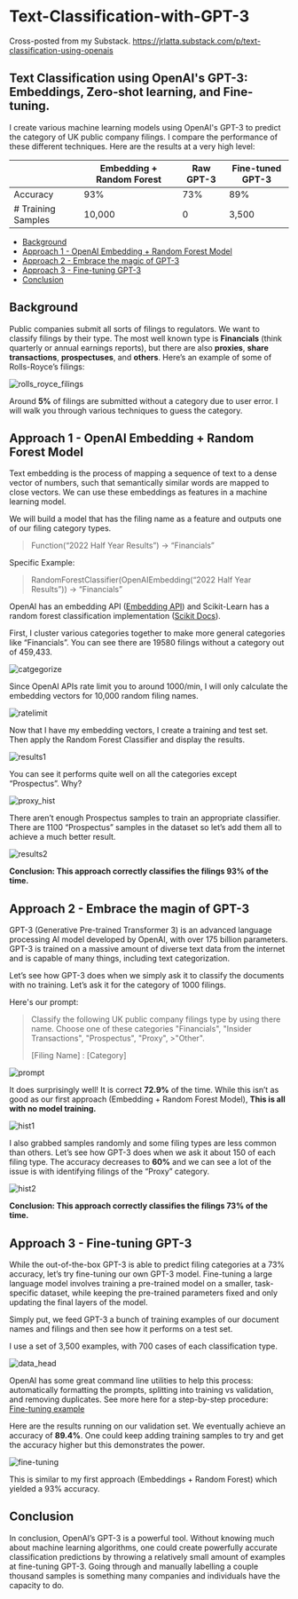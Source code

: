 # Text-Classification-with-GPT-3
Cross-posted from my Substack. https://jrlatta.substack.com/p/text-classification-using-openais

## Text Classification using OpenAI's GPT-3: Embeddings, Zero-shot learning, and Fine-tuning. 
I create various machine learning models using OpenAI's GPT-3 to predict the category of UK public company filings. I compare the performance of these different techniques. Here are the results at a very high level: 

|  | Embedding + Random Forest  | Raw GPT-3 | Fine-tuned GPT-3
|------------- | ------------- | ------------- | -------------
| Accuracy | 93%  | 73%  | 89%
| # Training Samples | 10,000  | 0  | 3,500

- [Background](#background)
- [Approach 1 - OpenAI Embedding + Random Forest Model](#approach-1---openai-embedding--random-forest-model)
- [Approach 2 - Embrace the magic of GPT-3](#approach-2---embrace-the-magin-of-gpt-3)
- [Approach 3 - Fine-tuning GPT-3](#approach-3---fine-tuning-gpt-3)
- [Conclusion](#conclusion)

## Background
Public companies submit all sorts of filings to regulators. We want to classify filings by their type. The most well known type is **Financials** (think quarterly or annual earnings reports), but there are also **proxies**, **share transactions**, **prospectuses**, and **others**.  Here’s an example of some of Rolls-Royce’s filings:

![rolls_royce_filings](https://user-images.githubusercontent.com/90107864/217409685-ccf24960-dfc9-40ec-86da-0da56cc57715.png)

Around **5%** of filings are submitted without a category due to user error. I will walk you through various techniques to guess the category.

## Approach 1 - OpenAI Embedding + Random Forest Model

Text embedding is the process of mapping a sequence of text to a dense vector of numbers, such that semantically similar words are mapped to close vectors. We can use these embeddings as features in a machine learning model.

We will build a model that has the filing name as a feature and outputs one of our filing category types.

> Function(“2022 Half Year Results”) → “Financials”

Specific Example:

> RandomForestClassifier(OpenAIEmbedding(“2022 Half Year Results”)) → “Financials”

OpenAI has an embedding API ([Embedding API](https://platform.openai.com/docs/guides/embeddings/what-are-embeddings)) and Scikit-Learn has a random forest classification implementation ([Scikit Docs](https://scikit-learn.org/stable/modules/generated/sklearn.ensemble.RandomForestClassifier.html)).

First, I cluster various categories together to make more general categories like “Financials”. You can see there are 19580 filings without a category out of 459,433.

![catgegorize](https://user-images.githubusercontent.com/90107864/217412381-e44542d8-afca-48e3-a340-e4591bec164c.png)

Since OpenAI APIs rate limit you to around 1000/min, I will only calculate the embedding vectors for 10,000 random filing names.

![ratelimit](https://user-images.githubusercontent.com/90107864/217412443-b5931817-d77e-4c35-8e19-2d893ec49570.png)

Now that I have my embedding vectors, I create a training and test set. Then apply the Random Forest Classifier and display the results.

![results1](https://user-images.githubusercontent.com/90107864/217412506-32d9c0e7-dc40-4b64-88c5-6d018aa167d8.png)

You can see it performs quite well on all the categories except “Prospectus”. Why?

![proxy_hist](https://user-images.githubusercontent.com/90107864/217412732-7409756e-66fd-456c-80fd-fc0cb77749f3.png)

There aren’t enough Prospectus samples to train an appropriate classifier. There are 1100 “Prospectus” samples in the dataset so let’s add them all to achieve a much better result.

![results2](https://user-images.githubusercontent.com/90107864/217412807-8277ece7-f3a3-4670-a6a5-8d62a009fbbe.png)

**Conclusion: This approach correctly classifies the filings 93% of the time.**

## Approach 2 - Embrace the magin of GPT-3

GPT-3 (Generative Pre-trained Transformer 3) is an advanced language processing AI model developed by OpenAI, with over 175 billion parameters. GPT-3 is trained on a massive amount of diverse text data from the internet and is capable of many things, including text categorization.

Let’s see how GPT-3 does when we simply ask it to classify the documents with no training. Let’s ask it for the category of 1000 filings.

Here's our prompt:

>Classify the following UK public company filings type by using there name. Choose one of these categories "Financials", "Insider Transactions", "Prospectus", "Proxy", >"Other".
>
>[Filing Name] : [Category]

![prompt](https://user-images.githubusercontent.com/90107864/217413668-fc29ba0c-94c5-475b-b31c-4ba8ad92c90b.png)

It does surprisingly well! It is correct **72.9%** of the time. While this isn’t as good as our first approach (Embedding + Random Forest Model), **This is all with no model training.**

![hist1](https://user-images.githubusercontent.com/90107864/217413752-7a52c192-9ad8-4ae0-aef0-213d3fc8a389.png)

I also grabbed samples randomly and some filing types are less common than others. Let’s see how GPT-3 does when we ask it about 150 of each filing type. The accuracy decreases to **60%** and we can see a lot of the issue is with identifying filings of the “Proxy” category.

![hist2](https://user-images.githubusercontent.com/90107864/217413795-e9c83031-0dcb-4826-b0f9-e9106a33f6d5.png)

**Conclusion: This approach correctly classifies the filings 73% of the time.**

## Approach 3 - Fine-tuning GPT-3

While the out-of-the-box GPT-3 is able to predict filing categories at a 73% accuracy, let’s try fine-tuning our own GPT-3 model. Fine-tuning a large language model involves training a pre-trained model on a smaller, task-specific dataset, while keeping the pre-trained parameters fixed and only updating the final layers of the model.

Simply put, we feed GPT-3 a bunch of training examples of our document names and filings and then see how it performs on a test set.

I use a set of 3,500 examples, with 700 cases of each classification type.

![data_head](https://user-images.githubusercontent.com/90107864/217413991-bcd31200-a426-458a-ab07-45d304a06327.png)

OpenAI has some great command line utilities to help this process: automatically formatting the prompts, splitting into training vs validation, and removing duplicates. See more here for a step-by-step procedure: [Fine-tuning example](https://github.com/openai/openai-cookbook/blob/420c818ba1e93fd3377c6c36f4fda94c2c8c6cec/examples/Fine-tuned_classification.ipynb)

Here are the results running on our validation set. We eventually achieve an accuracy of **89.4%**. One could keep adding training samples to try and get the accuracy higher but this demonstrates the power.

![fine-tuning](https://user-images.githubusercontent.com/90107864/217414263-b4e3e62c-b9b5-4838-ab1e-8b20fc79682f.png)

This is similar to my first approach (Embeddings + Random Forest) which yielded a 93% accuracy.

## Conclusion
In conclusion, OpenAI’s GPT-3 is a powerful tool. Without knowing much about machine learning algorithms, one could create powerfully accurate classification predictions by throwing a relatively small amount of examples at fine-tuning GPT-3. Going through and manually labelling a couple thousand samples is something many companies and individuals have the capacity to do.

